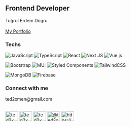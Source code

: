 <h2 align="left">Frontend Developer</h2>


Tuğrul Erdem Dogru <br>
 <br>
[My Portfolio](https://www.ted2xmen.dev/)
<br>
<h3 align="left">Techs</h3>

![JavaScript](https://img.shields.io/badge/javascript-%23323330.svg?logo=javascript&logoColor=%23F7DF1E&style=flat)
![TypeScript](https://img.shields.io/badge/typescript-%23007ACC.svg?logo=typescript&logoColor=white&style=flat)
![React](https://img.shields.io/badge/react-%2320232a.svg?logo=react&logoColor=%2361DAFB&style=flat)
![Next JS ](https://img.shields.io/badge/Next-black?logo=next.js&logoColor=white&style=flat)
![Vue.js](https://img.shields.io/badge/vuejs-%2335495e.svg?logo=vuedotjs&logoColor=%234FC08D&style=flat)


 ![Bootstrap](https://img.shields.io/badge/bootstrap-%23563D7C.svg?logo=bootstrap&logoColor=white&style=flat)
![MUI ](https://img.shields.io/badge/MUI-%230081CB.svg?logo=material-ui&logoColor=white&style=flat)
![Styled Components](https://img.shields.io/badge/styled--components-DB7093?logo=styled-components&logoColor=white&style=flat)
![TailwindCSS](https://img.shields.io/badge/tailwindcss-%2338B2AC.svg?logo=tailwind-css&logoColor=white&style=flat)


![MongoDB](https://img.shields.io/badge/MongoDB-%234ea94b.svg?logo=mongodb&logoColor=white&style=flat)
![Firebase](https://img.shields.io/badge/Firebase-%fffff?logo=firebase&logoColor=%23F7DF1E&style=flat)



<h3 align="left">Connect with me</h3>
ted2xmen@gmail.com  
<br>
<br>
<p align="left">
<a href="https://codepen.io/ted2xmen" target="blank"><img align="center" src="https://raw.githubusercontent.com/rahuldkjain/github-profile-readme-generator/master/src/images/icons/Social/codepen.svg" alt="ted2xmen" height="30" width="40" /></a>
<a href="https://twitter.com/ted2xmen" target="blank"><img align="center" src="https://raw.githubusercontent.com/rahuldkjain/github-profile-readme-generator/master/src/images/icons/Social/twitter.svg" alt="ted2xmen" height="30" width="40" /></a>
<a href="https://www.behance.net/ted2xmen" target="blank"><img align="center" src="https://raw.githubusercontent.com/rahuldkjain/github-profile-readme-generator/master/src/images/icons/Social/behance.svg" alt="ted2xmen" height="30" width="40" /></a>
<a href="https://medium.com/@ted2xmen" target="blank"><img align="center" src="https://raw.githubusercontent.com/rahuldkjain/github-profile-readme-generator/master/src/images/icons/Social/medium.svg" alt="@ted2xmen" height="30" width="40" /></a>
<a href="https://www.linkedin.com/in/tugrulerdemdogru/" target="blank"><img align="center" src="https://raw.githubusercontent.com/rahuldkjain/github-profile-readme-generator/master/src/images/icons/Social/linked-in-alt.svg" alt="https://www.linkedin.com/in/tugrulerdemdogru/" height="30" width="40" /></a>
</p>







